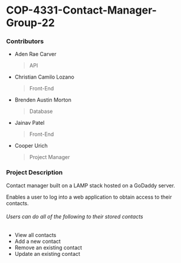 # COP-4331-Contact-Manager-Group-22 


### Contributors

  - Aden Rae Carver
    > API
  - Christian Camilo Lozano
    > Front-End
  - Brenden Austin Morton
    > Database
  - Jainav Patel
    > Front-End
  - Cooper Urich
    > Project Manager
    
    
    
### Project Description
   
   
   Contact manager built on a LAMP stack hosted on a GoDaddy server.   
   
   Enables a user to log into a web application to obtain access to their contacts.
  

###### Users can do all of the following to their stored contacts
* View all contacts
* Add a new contact
* Remove an existing contact
* Update an existing contact

